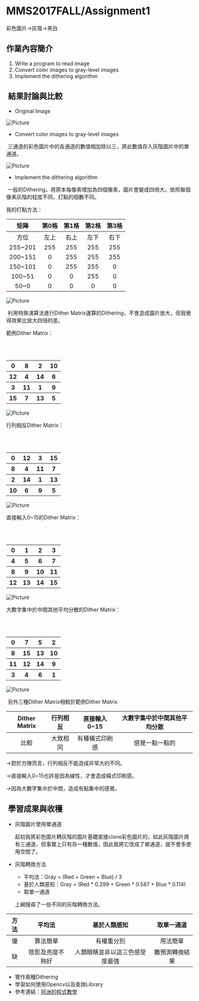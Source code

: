 # MMS2017FALL/Assignment1
彩色圖片->灰階->黑白

##  作業內容簡介
<ol><li>Write a program to read image</li>
    <li>Convert color images to gray-level images</li>
    <li>Implement the dithering algorithm</li>
</ol>

##  結果討論與比較

* Original Image

![Picture](000.jpg)

* Convert color images to gray-level images

  三通道的彩色圖片中的各通道的數值相加除以三，將此數值存入灰階圖片中的單通道。
  
![Picture](001.jpg)
  
* Implement the dithering algorithm

  一般的Dithering，將原本每像素增加為四個像素，圖片會變成四倍大。依照每個像素灰階的程度不同，打點的個數不同。
  
  我的打點方法：

矩陣|第0格|第1格|第2格|第3格
:---:|:---:|:---:|:---:|:---:
方位|左上|右上|左下|右下
255~201|255|255|255|255
200~151|0|255|255|255
150~101|0|255|255|0
100~51|0|0|255|0
50~0|0|0|0|0

![Picture](003.jpg)


  利用特殊演算法進行Dither Matrix運算的Dithering，不會造成圖片放大，但我覺得效果比放大四倍的差。
  
  範例Dither Matrix：
<table><tr><th>0</th>
            <th>8</th>
            <th>2</th>
            <th>10</th>
        </tr>
        <tr>
            <th>12</th>
            <th>4</th>
            <th>14</th>
            <th>6</th>
        </tr>
        <tr>
            <th>3</th>
            <th>11</th>
            <th>1</th>
            <th>9</th>
        </tr>
        <tr>
            <th>15</th>
            <th>7</th>
            <th>13</th>
            <th>5</th>
        </tr>
    </table>

![Picture](002.jpg)

  行列相反Dither Matrix：
<table><tr><th>0</th>
            <th>12</th>
            <th>3</th>
            <th>15</th>
        </tr>
        <tr>
            <th>8</th>
            <th>4</th>
            <th>11</th>
            <th>7</th>
        </tr>
        <tr>
            <th>2</th>
            <th>14</th>
            <th>1</th>
            <th>13</th>
        </tr>
        <tr>
            <th>10</th>
            <th>6</th>
            <th>9</th>
            <th>5</th>
        </tr>
    </table>
    
![Picture](004.jpg)

  直接輸入0~15的Dither Matrix：
<table><tr><th>0</th>
            <th>1</th>
            <th>2</th>
            <th>3</th>
        </tr>
        <tr>
            <th>4</th>
            <th>5</th>
            <th>6</th>
            <th>7</th>
        </tr>
        <tr>
            <th>8</th>
            <th>9</th>
            <th>10</th>
            <th>11</th>
        </tr>
        <tr>
            <th>12</th>
            <th>13</th>
            <th>14</th>
            <th>15</th>
        </tr>
    </table>
    
![Picture](005.jpg)

  大數字集中於中間其他平均分散的Dither Matrix：
<table><tr><th>0</th>
            <th>7</th>
            <th>5</th>
            <th>2</th>
        </tr>
        <tr>
            <th>8</th>
            <th>15</th>
            <th>13</th>
            <th>10</th>
        </tr>
        <tr>
            <th>11</th>
            <th>12</th>
            <th>14</th>
            <th>9</th>
        </tr>
        <tr>
            <th>3</th>
            <th>4</th>
            <th>6</th>
            <th>1</th>
        </tr>
    </table>
    
![Picture](006.jpg)

  另外三種Dither Matrix相較於範例Dither Matrix

Dither Matrix|行列相反|直接輸入0~15|大數字集中於中間其他平均分散
:---:|:---:|:---:|:---:
比較|大致相同|有種橫式印刷感|感覺一點一點的

->對於方陣而言，行列相反不能造成非常大的不同。

->直接輸入0~15也許是因為線性，才會造成橫式印刷感。

->因為大數字集中於中間，造成有點集中的感覺。

##  學習成果與收穫
* 灰階圖片使用單通道

  起初我將彩色圖片轉灰階的圖片基礎直接clone彩色圖片的，如此灰階圖片將有三通道，但事實上只有存一種數值，因此我將它改成了單通道，就不會多使用空間了。

* 灰階轉換方法
  * 平均法：Gray = (Red + Green + Blue) / 3
  * 基於人類感知：Gray = (Red * 0.299 + Green * 0.587 + Blue * 0.114)
  * 取單一通道

  上網搜尋了一些不同的灰階轉換方法。

方法|平均法|基於人類感知|取單一通道
:---:|:---:|:---:|:---:
優|算法簡單|有權重分別|用法簡單
缺|陰影及亮度不夠好|人類眼睛並非以這三色感受度最強|難預測轉換結果

* 實作兩種Dithering
* 學習如何使用Opencv以及查詢Library
* 參考連結：[阿洲的程式教學][eng-doc]

[eng-doc]:http://monkeycoding.com/?p=540
